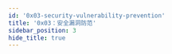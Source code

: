```yaml
---
id: '0x03-security-vulnerability-prevention'
title: '0x03：安全漏洞防范'
sidebar_position: 3
hide_title: true
---
```

